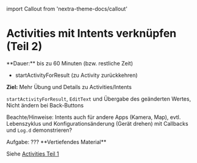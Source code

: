 import Callout from 'nextra-theme-docs/callout'

# Activities mit Intents verknüpfen (Teil 2)

<Callout>
  **Dauer:** bis zu 60 Minuten (bzw. restliche Zeit)

  - startActivityForResult (zu Activity zurückkehren)

  **Ziel:** Mehr Übung und Details zu Activities/Intents 
</Callout>

 
`startActivityForResult`, `EditText` und Übergabe 
des geänderten Wertes, Nicht ändern bei Back-Buttons

Beachte/Hinweise: Intents auch für andere Apps 
(Kamera, Map), evtl. Lebenszyklus und 
Konfigurationsänderung (Gerät drehen) mit Callbacks 
und `Log.d` demonstrieren?

<Callout type="warning" emoji="👨🏻‍💻">
Aufgabe: ???
</Callout>

<Callout type="warning">
**Vertiefendes Material**

Siehe [Activities Teil 1](/mobile/03-android/activities1)
</Callout>

